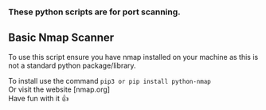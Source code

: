 
### These python scripts are for port scanning.
## Basic Nmap Scanner
To use this script ensure you have nmap installed on your machine as this is not a standard python package/library.   

To install use the command `pip3 or pip install python-nmap` <br />
Or visit the website [nmap.org] <br />
Have fun with it :+1: 
